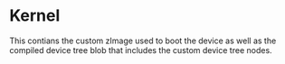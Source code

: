 # Kernel

This contians the custom zImage used to boot the device as well as the compiled device tree blob that includes the custom device tree nodes.